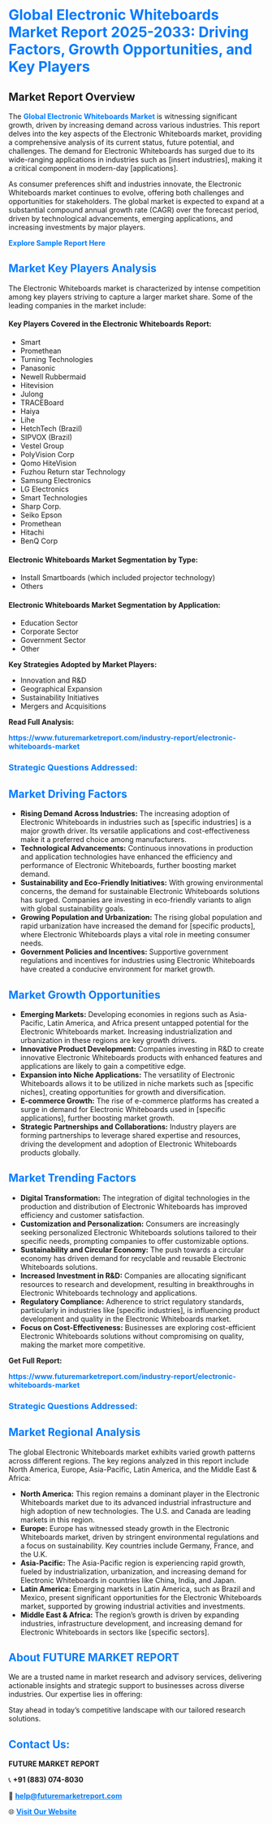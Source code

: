 <h1 style="color: #007BFF;">Global Electronic Whiteboards Market Report 2025-2033: Driving Factors, Growth Opportunities, and Key Players</h1>

<section id="overview">
<h2>Market Report Overview</h2>
<p>The <a href="https://www.futuremarketreport.com/industry-report/electronic-whiteboards-market" style="color: #007BFF; text-decoration: none;"><strong>Global Electronic Whiteboards Market</strong></a> is witnessing significant growth, driven by increasing demand across various industries. This report delves into the key aspects of the Electronic Whiteboards market, providing a comprehensive analysis of its current status, future potential, and challenges. The demand for Electronic Whiteboards has surged due to its wide-ranging applications in industries such as [insert industries], making it a critical component in modern-day [applications].</p>
<p>As consumer preferences shift and industries innovate, the Electronic Whiteboards market continues to evolve, offering both challenges and opportunities for stakeholders. The global market is expected to expand at a substantial compound annual growth rate (CAGR) over the forecast period, driven by technological advancements, emerging applications, and increasing investments by major players.</p>
</section>

<section id="overview">
<p><a href="https://www.futuremarketreport.com/request-sample/reportId=83417" style="color: #007BFF; text-decoration: none;"><strong>Explore Sample Report Here</strong></a></p>
</section>

<section id="key-players">
<h2 style="color: #007BFF;">Market Key Players Analysis</h2>
<p>The Electronic Whiteboards market is characterized by intense competition among key players striving to capture a larger market share. Some of the leading companies in the market include:</p>
<h4>Key Players Covered in the Electronic Whiteboards Report:</h4>
<ul><li>Smart</li><li>Promethean</li><li>Turning Technologies</li><li>Panasonic</li><li>Newell Rubbermaid</li><li>Hitevision</li><li>Julong</li><li>TRACEBoard</li><li>Haiya</li><li>Lihe</li><li>HetchTech (Brazil)</li><li>SIPVOX (Brazil)</li><li>Vestel Group</li><li>PolyVision Corp</li><li>Qomo HiteVision</li><li>Fuzhou Return star Technology</li><li>Samsung Electronics</li><li>LG Electronics</li><li>Smart Technologies</li><li>Sharp Corp.</li><li>Seiko Epson</li><li>Promethean</li><li>Hitachi</li><li>BenQ Corp</li></ul>
<h4>Electronic Whiteboards Market Segmentation by Type:</h4>
<ul><li>Install Smartboards (which included projector technology)</li><li>Others</li></ul>

<h4>Electronic Whiteboards Market Segmentation by Application:</h4>
<ul><li>Education Sector</li><li>Corporate Sector</li><li>Government Sector</li><li>Other</li></ul>
<p><strong>Key Strategies Adopted by Market Players:</strong></p>
<ul>
<li>Innovation and R&D</li>
<li>Geographical Expansion</li>
<li>Sustainability Initiatives</li>
<li>Mergers and Acquisitions</li>
</ul>
</section>

<section>
<p><strong>Read Full Analysis: </strong></p><a href="https://www.futuremarketreport.com/industry-report/electronic-whiteboards-market" style="color: #007BFF; text-decoration: none;"><strong>https://www.futuremarketreport.com/industry-report/electronic-whiteboards-market</strong></a>
<h3 style="color: #007BFF;">Strategic Questions Addressed:</h3>
</section>

<section id="driving-factors">
<h2 style="color: #007BFF;">Market Driving Factors</h2>
<ul>
<li><strong>Rising Demand Across Industries:</strong> The increasing adoption of Electronic Whiteboards in industries such as [specific industries] is a major growth driver. Its versatile applications and cost-effectiveness make it a preferred choice among manufacturers.</li>
<li><strong>Technological Advancements:</strong> Continuous innovations in production and application technologies have enhanced the efficiency and performance of Electronic Whiteboards, further boosting market demand.</li>
<li><strong>Sustainability and Eco-Friendly Initiatives:</strong> With growing environmental concerns, the demand for sustainable Electronic Whiteboards solutions has surged. Companies are investing in eco-friendly variants to align with global sustainability goals.</li>
<li><strong>Growing Population and Urbanization:</strong> The rising global population and rapid urbanization have increased the demand for [specific products], where Electronic Whiteboards plays a vital role in meeting consumer needs.</li>
<li><strong>Government Policies and Incentives:</strong> Supportive government regulations and incentives for industries using Electronic Whiteboards have created a conducive environment for market growth.</li>
</ul>
</section>

<section id="growth-opportunities">
<h2 style="color: #007BFF;">Market Growth Opportunities</h2>
<ul>
<li><strong>Emerging Markets:</strong> Developing economies in regions such as Asia-Pacific, Latin America, and Africa present untapped potential for the Electronic Whiteboards market. Increasing industrialization and urbanization in these regions are key growth drivers.</li>
<li><strong>Innovative Product Development:</strong> Companies investing in R&D to create innovative Electronic Whiteboards products with enhanced features and applications are likely to gain a competitive edge.</li>
<li><strong>Expansion into Niche Applications:</strong> The versatility of Electronic Whiteboards allows it to be utilized in niche markets such as [specific niches], creating opportunities for growth and diversification.</li>
<li><strong>E-commerce Growth:</strong> The rise of e-commerce platforms has created a surge in demand for Electronic Whiteboards used in [specific applications], further boosting market growth.</li>
<li><strong>Strategic Partnerships and Collaborations:</strong> Industry players are forming partnerships to leverage shared expertise and resources, driving the development and adoption of Electronic Whiteboards products globally.</li>
</ul>
</section>

<section id="trending-factors">
<h2 style="color: #007BFF;">Market Trending Factors</h2>
<ul>
<li><strong>Digital Transformation:</strong> The integration of digital technologies in the production and distribution of Electronic Whiteboards has improved efficiency and customer satisfaction.</li>
<li><strong>Customization and Personalization:</strong> Consumers are increasingly seeking personalized Electronic Whiteboards solutions tailored to their specific needs, prompting companies to offer customizable options.</li>
<li><strong>Sustainability and Circular Economy:</strong> The push towards a circular economy has driven demand for recyclable and reusable Electronic Whiteboards solutions.</li>
<li><strong>Increased Investment in R&D:</strong> Companies are allocating significant resources to research and development, resulting in breakthroughs in Electronic Whiteboards technology and applications.</li>
<li><strong>Regulatory Compliance:</strong> Adherence to strict regulatory standards, particularly in industries like [specific industries], is influencing product development and quality in the Electronic Whiteboards market.</li>
<li><strong>Focus on Cost-Effectiveness:</strong> Businesses are exploring cost-efficient Electronic Whiteboards solutions without compromising on quality, making the market more competitive.</li>
</ul>
</section>

<section>
<p><strong>Get Full Report: </strong></p><a href="https://www.futuremarketreport.com/industry-report/electronic-whiteboards-market" style="color: #007BFF; text-decoration: none;"><strong>https://www.futuremarketreport.com/industry-report/electronic-whiteboards-market</strong></a>
<h3 style="color: #007BFF;">Strategic Questions Addressed:</h3>
</section>


<section id="regional-analysis">
<h2 style="color: #007BFF;">Market Regional Analysis</h2>
<p>The global Electronic Whiteboards market exhibits varied growth patterns across different regions. The key regions analyzed in this report include North America, Europe, Asia-Pacific, Latin America, and the Middle East & Africa:</p>
<ul>
<li><strong>North America:</strong> This region remains a dominant player in the Electronic Whiteboards market due to its advanced industrial infrastructure and high adoption of new technologies. The U.S. and Canada are leading markets in this region.</li>
<li><strong>Europe:</strong> Europe has witnessed steady growth in the Electronic Whiteboards market, driven by stringent environmental regulations and a focus on sustainability. Key countries include Germany, France, and the U.K.</li>
<li><strong>Asia-Pacific:</strong> The Asia-Pacific region is experiencing rapid growth, fueled by industrialization, urbanization, and increasing demand for Electronic Whiteboards in countries like China, India, and Japan.</li>
<li><strong>Latin America:</strong> Emerging markets in Latin America, such as Brazil and Mexico, present significant opportunities for the Electronic Whiteboards market, supported by growing industrial activities and investments.</li>
<li><strong>Middle East & Africa:</strong> The region’s growth is driven by expanding industries, infrastructure development, and increasing demand for Electronic Whiteboards in sectors like [specific sectors].</li>
</ul>
</section>

<footer>
<h2 style="color: #007BFF;">About FUTURE MARKET REPORT</h2>
<p>We are a trusted name in market research and advisory services, delivering actionable insights and strategic support to businesses across diverse industries. Our expertise lies in offering:</p>

<p>Stay ahead in today’s competitive landscape with our tailored research solutions.</p>

<h2 style="color: #007BFF;">Contact Us:</h2>
<p><strong>FUTURE MARKET REPORT</strong></p>
<p>📞 <strong>+91 (883) 074-8030</strong></p>
<p>📧 <strong><a href="mailto:help@futuremarketreport.com" style="color: #007BFF;">help@futuremarketreport.com</a></strong></p>
<p>🌐 <strong><a href="https://www.futuremarketreport.com/" style="color: #007BFF;">Visit Our Website</a></strong></p>
</footer>
